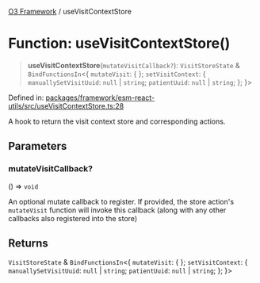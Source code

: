 [O3 Framework](../API.md) / useVisitContextStore

# Function: useVisitContextStore()

> **useVisitContextStore**(`mutateVisitCallback?`): `VisitStoreState` & `BindFunctionsIn`\<\{ `mutateVisit`: \{ \}; `setVisitContext`: \{ `manuallySetVisitUuid`: `null` \| `string`; `patientUuid`: `null` \| `string`; \}; \}\>

Defined in: [packages/framework/esm-react-utils/src/useVisitContextStore.ts:28](https://github.com/openmrs/openmrs-esm-core/blob/18d2874f03a33a6ab8295af0e87ac97fdd150718/packages/framework/esm-react-utils/src/useVisitContextStore.ts#L28)

A hook to return the visit context store and corresponding actions.

## Parameters

### mutateVisitCallback?

() => `void`

An optional mutate callback to register. If provided, the
store action's `mutateVisit` function will invoke this callback (along with any other
callbacks also registered into the store)

## Returns

`VisitStoreState` & `BindFunctionsIn`\<\{ `mutateVisit`: \{ \}; `setVisitContext`: \{ `manuallySetVisitUuid`: `null` \| `string`; `patientUuid`: `null` \| `string`; \}; \}\>
